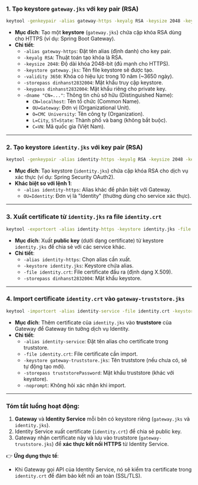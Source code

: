 ### **1. Tạo keystore `gateway.jks` với key pair (RSA)**
```cmd
keytool -genkeypair -alias gateway-https -keyalg RSA -keysize 2048 -keystore gateway.jks -validity 3650 -storepass dinhanst2832004 -keypass dinhanst2832004 -dname "CN=localhost, OU=Gateway, O=CMC University, L=City, ST=State, C=VN"
```
- **Mục đích**: Tạo một **keystore** (`gateway.jks`) chứa cặp khóa RSA dùng cho HTTPS (ví dụ: Spring Boot Gateway).
- **Chi tiết**:
    - `-alias gateway-https`: Đặt tên alias (định danh) cho key pair.
    - `-keyalg RSA`: Thuật toán tạo khóa là RSA.
    - `-keysize 2048`: Độ dài khóa 2048-bit (đủ mạnh cho HTTPS).
    - `-keystore gateway.jks`: Tên file keystore sẽ được tạo.
    - `-validity 3650`: Khóa có hiệu lực trong 10 năm (~3650 ngày).
    - `-storepass dinhanst2832004`: Mật khẩu truy cập keystore.
    - `-keypass dinhanst2832004`: Mật khẩu riêng cho private key.
    - `-dname "CN=..."`: Thông tin chủ sở hữu (Distinguished Name):
        - `CN=localhost`: Tên tổ chức (Common Name).
        - `OU=Gateway`: Đơn vị (Organizational Unit).
        - `O=CMC University`: Tên công ty (Organization).
        - `L=City`, `ST=State`: Thành phố và bang (không bắt buộc).
        - `C=VN`: Mã quốc gia (Việt Nam).

---

### **2. Tạo keystore `identity.jks` với key pair (RSA)**
```cmd
keytool -genkeypair -alias identity-https -keyalg RSA -keysize 2048 -keystore identity.jks -validity 3650 -storepass dinhanst2832004 -keypass dinhanst2832004 -dname "CN=localhost, OU=Identity, O=CMC University, L=City, ST=State, C=VN"
```
- **Mục đích**: Tạo keystore (`identity.jks`) chứa cặp khóa RSA cho dịch vụ xác thực (ví dụ: Spring Security OAuth2).
- **Khác biệt so với lệnh 1**:
    - `-alias identity-https`: Alias khác để phân biệt với Gateway.
    - `OU=Identity`: Đơn vị là "Identity" (thường dùng cho service xác thực).

---

### **3. Xuất certificate từ `identity.jks` ra file `identity.crt`**
```cmd
keytool -exportcert -alias identity-https -keystore identity.jks -file identity.crt -storepass dinhanst2832004
```
- **Mục đích**: Xuất **public key** (dưới dạng certificate) từ keystore `identity.jks` để chia sẻ với các service khác.
- **Chi tiết**:
    - `-alias identity-https`: Chọn alias cần xuất.
    - `-keystore identity.jks`: Keystore chứa alias.
    - `-file identity.crt`: File certificate đầu ra (định dạng X.509).
    - `-storepass dinhanst2832004`: Mật khẩu keystore.

---

### **4. Import certificate `identity.crt` vào `gateway-truststore.jks`**
```cmd
keytool -importcert -alias identity-service -file identity.crt -keystore gateway-truststore.jks -storepass truststorePassword -noprompt
```
- **Mục đích**: Thêm certificate của `identity.jks` vào **truststore** của Gateway để Gateway tin tưởng dịch vụ Identity.
- **Chi tiết**:
    - `-alias identity-service`: Đặt tên alias cho certificate trong truststore.
    - `-file identity.crt`: File certificate cần import.
    - `-keystore gateway-truststore.jks`: Tên truststore (nếu chưa có, sẽ tự động tạo mới).
    - `-storepass truststorePassword`: Mật khẩu truststore (khác với keystore).
    - `-noprompt`: Không hỏi xác nhận khi import.

---

### **Tóm tắt luồng hoạt động**:
1. **Gateway** và **Identity Service** mỗi bên có keystore riêng (`gateway.jks` và `identity.jks`).
2. Identity Service xuất certificate (`identity.crt`) để chia sẻ public key.
3. Gateway nhận certificate này và lưu vào truststore (`gateway-truststore.jks`) để **xác thực kết nối HTTPS** từ Identity Service.

👉 **Ứng dụng thực tế**:
- Khi Gateway gọi API của Identity Service, nó sẽ kiểm tra certificate trong `identity.crt` để đảm bảo kết nối an toàn (SSL/TLS).
